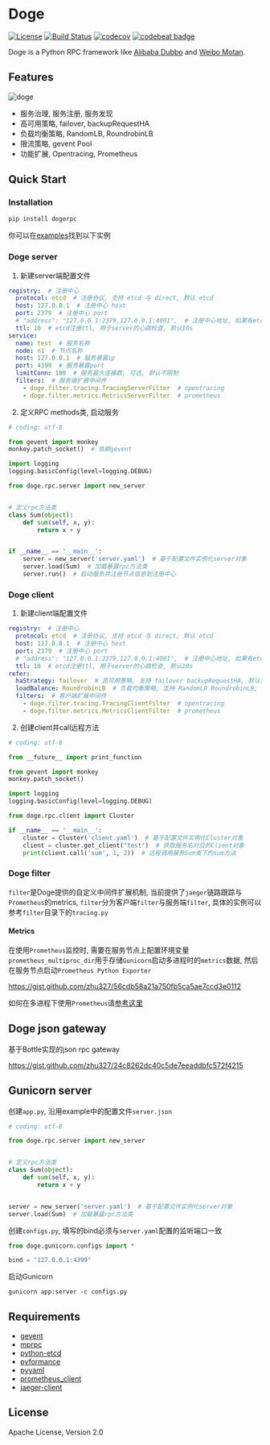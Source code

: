 # Doge


[![License](https://img.shields.io/badge/License-Apache%202.0-blue.svg)](https://github.com/zhu327/doge/blob/master/LICENSE)
[![Build Status](https://travis-ci.org/zhu327/doge.svg?branch=master)](https://travis-ci.org/zhu327/doge)
[![codecov](https://codecov.io/gh/zhu327/doge/branch/master/graph/badge.svg)](https://codecov.io/gh/zhu327/doge)
[![codebeat badge](https://codebeat.co/badges/1624b195-bbf5-43d0-9f9d-d330ca09ab76)](https://codebeat.co/projects/github-com-zhu327-doge-master)

Doge is a Python RPC framework like [Alibaba Dubbo](http://dubbo.io/) and [Weibo Motan](https://github.com/weibocom/motan).

## Features

![doge](https://camo.githubusercontent.com/51ff9a1d5530f269f3074e9172483acf14c73eb8/687474703a2f2f6e2e73696e61696d672e636e2f746563682f7472616e73666f726d2f32303136303531302f4a7458792d66787279686875323338323938372e6a7067)

- 服务治理, 服务注册, 服务发现
- 高可用策略, failover, backupRequestHA
- 负载均衡策略, RandomLB, RoundrobinLB
- 限流策略, gevent Pool
- 功能扩展, Opentracing, Prometheus

## Quick Start

### Installation

```sh
pip install dogerpc
```

你可以在[examples](https://github.com/zhu327/doge/tree/master/examples)找到以下实例

### Doge server

1. 新建server端配置文件

```yml
registry:  # 注册中心
  protocol: etcd  # 注册协议, 支持 etcd 与 direct, 默认 etcd
  host: 127.0.0.1  # 注册中心 host
  port: 2379  # 注册中心 port
  # "address": "127.0.0.1:2379,127.0.0.1:4001",  # 注册中心地址, 如果有etcd集群, 可配置多个node
  ttl: 10  # etcd注册ttl, 用于server的心跳检查, 默认10s
service:
  name: test  # 服务名称
  node: n1  # 节点名称
  host: 127.0.0.1  # 服务暴露ip
  port: 4399  # 服务暴露port
  limitConn: 100  # 服务最大连接数, 可选, 默认不限制
  filters:  # 服务端扩展中间件
    - doge.filter.tracing.TracingServerFilter  # opentracing
    - doge.filter.metrics.MetricsServerFilter  # prometheus
```

2. 定义RPC methods类, 启动服务

```python
# coding: utf-8

from gevent import monkey
monkey.patch_socket()  # 依赖gevent

import logging
logging.basicConfig(level=logging.DEBUG)

from doge.rpc.server import new_server


# 定义rpc方法类
class Sum(object):
    def sum(self, x, y):
        return x + y


if __name__ == '__main__':
    server = new_server('server.yaml')  # 基于配置文件实例化server对象
    server.load(Sum)  # 加载暴露rpc方法类
    server.run()  # 启动服务并注册节点信息到注册中心
```

### Doge client

1. 新建client端配置文件

```yml
registry:  # 注册中心
  protocol: etcd  # 注册协议, 支持 etcd 与 direct, 默认 etcd
  host: 127.0.0.1  # 注册中心 host
  port: 2379  # 注册中心 port
  # "address": "127.0.0.1:2379,127.0.0.1:4001",  # 注册中心地址, 如果有etcd集群, 可配置多个node
  ttl: 10  # etcd注册ttl, 用于server的心跳检查, 默认10s
refer:
  haStrategy: failover  # 高可用策略, 支持 failover backupRequestHA, 默认failover
  loadBalance: RoundrobinLB  # 负载均衡策略, 支持 RandomLB RoundrobinLB, 默认RoundrobinLB
  filters:  # 客户端扩展中间件
    - doge.filter.tracing.TracingClientFilter  # opentracing
    - doge.filter.metrics.MetricsClientFilter  # prometheus
```

2. 创建client并call远程方法

```python
# coding: utf-8

from __future__ import print_function

from gevent import monkey
monkey.patch_socket()

import logging
logging.basicConfig(level=logging.DEBUG)

from doge.rpc.client import Cluster

if __name__ == '__main__':
    cluster = Cluster('client.yaml')  # 基于配置文件实例化Cluster对象
    client = cluster.get_client("test")  # 获取服务名对应的Client对象
    print(client.call('sum', 1, 2))  # 远程调用服务Sum类下的sum方法
```

### Doge filter

`filter`是Doge提供的自定义中间件扩展机制, 当前提供了`jaeger`链路跟踪与`Prometheus`的metrics, `filter`分为客户端`filter`与服务端`filter`, 具体的实例可以参考`filter`目录下的`tracing.py`

#### Metrics

在使用`Prometheus`监控时, 需要在服务节点上配置环境变量`prometheus_multiproc_dir`用于存储`Gunicorn`启动多进程时的`metrics`数据, 然后在服务节点启动`Prometheus Python Exporter`

<https://gist.github.com/zhu327/56cdb58a21a750fb5ca5ae7ccd3e0112>

如何在多进程下使用`Prometheus`请[参考这里]( https://github.com/prometheus/client_python#multiprocess-mode-gunicorn )

## Doge json gateway

基于Bottle实现的json rpc gateway

<https://gist.github.com/zhu327/24c8262dc40c5de7eeaddbfc572f4215>

## Gunicorn server

创建`app.py`, 沿用example中的配置文件`server.json`

```python
# coding: utf-8

from doge.rpc.server import new_server


# 定义rpc方法类
class Sum(object):
    def sum(self, x, y):
        return x + y


server = new_server('server.yaml')  # 基于配置文件实例化server对象
server.load(Sum)  # 加载暴露rpc方法类
```

创建`configs.py`, 填写的bind必须与`server.yaml`配置的监听端口一致
```python
from doge.gunicorn.configs import *

bind = "127.0.0.1:4399"
```

启动Gunicorn

```shell
gunicorn app:server -c configs.py
```

## Requirements

- [gevent](https://github.com/gevent/gevent)
- [mprpc](https://github.com/studio-ousia/mprpc)
- [python-etcd](https://github.com/jplana/python-etcd)
- [pyformance](https://github.com/omergertel/pyformance)
- [pyyaml](https://github.com/yaml/pyyaml)
- [prometheus_client](https://github.com/prometheus/client_python)
- [jaeger-client](https://github.com/monsterxx03/jaeger-client-python)

## License

Apache License, Version 2.0 
